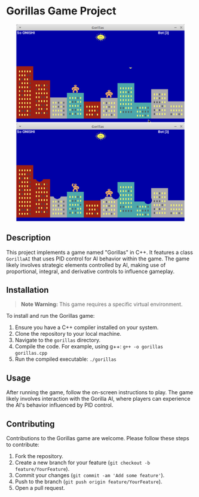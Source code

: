 # Gorillas Game Project

<!-- ![Gorillas Game Screenshot](https://github.com/soso0024/cpp-assignment/blob/main/gorillas/images/01.png) -->

<p align="center">
  <img src="https://github.com/soso0024/cpp-assignment/blob/main/gorillas/images/01.png" alt="gorillas image 01" width="450"/>
  <img src="https://github.com/soso0024/cpp-assignment/blob/main/gorillas/images/02.png" alt="gorillas image 02" width="450"/>
</p>


## Description
This project implements a game named "Gorillas" in C++. It features a class `GorillaAI` that uses PID control for AI behavior within the game. The game likely involves strategic elements controlled by AI, making use of proportional, integral, and derivative controls to influence gameplay.

## Installation

> **Note Warning:** This game requires a specific virtual environment.

To install and run the Gorillas game:
1. Ensure you have a C++ compiler installed on your system.
2. Clone the repository to your local machine.
3. Navigate to the `gorillas` directory.
4. Compile the code. For example, using g++: `g++ -o gorillas gorillas.cpp`
5. Run the compiled executable: `./gorillas`

## Usage
After running the game, follow the on-screen instructions to play. The game likely involves interaction with the Gorilla AI, where players can experience the AI's behavior influenced by PID control.

## Contributing
Contributions to the Gorillas game are welcome. Please follow these steps to contribute:
1. Fork the repository.
2. Create a new branch for your feature (`git checkout -b feature/YourFeature`).
3. Commit your changes (`git commit -am 'Add some feature'`).
4. Push to the branch (`git push origin feature/YourFeature`).
5. Open a pull request.

